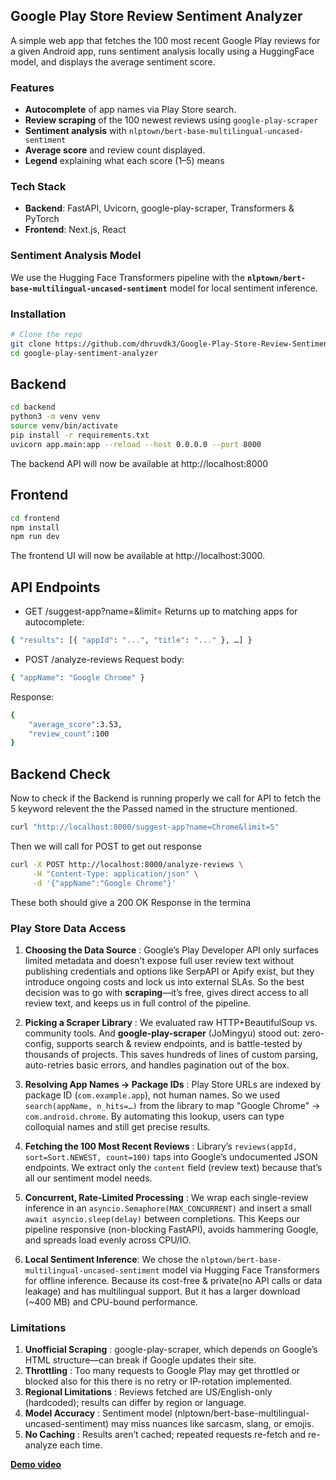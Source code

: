 ## Google Play Store Review Sentiment Analyzer

A simple web app that fetches the 100 most recent Google Play reviews for a given Android app, runs sentiment analysis locally using a HuggingFace model, and displays the average sentiment score.

### Features

- **Autocomplete** of app names via Play Store search.  
- **Review scraping** of the 100 newest reviews using `google-play-scraper`  
- **Sentiment analysis** with `nlptown/bert-base-multilingual-uncased-sentiment`
- **Average score** and review count displayed. 
- **Legend** explaining what each score (1–5) means

### Tech Stack

- **Backend**: FastAPI, Uvicorn, google-play-scraper, Transformers & PyTorch  
- **Frontend**: Next.js, React  

### Sentiment Analysis Model

We use the Hugging Face Transformers pipeline with the **`nlptown/bert-base-multilingual-uncased-sentiment`** model for local sentiment inference.


### Installation

```bash
# Clone the repo
git clone https://github.com/dhruvdk3/Google-Play-Store-Review-Sentiment-Analyzer.git
cd google-play-sentiment-analyzer
```

## Backend ##

```bash
cd backend
python3 -m venv venv
source venv/bin/activate
pip install -r requirements.txt
uvicorn app.main:app --reload --host 0.0.0.0 --port 8000
```
The backend API will now be available at http://localhost:8000


## Frontend ##
```bash
cd frontend
npm install
npm run dev
```
The frontend UI will now be available at http://localhost:3000.





## API Endpoints ##
- GET /suggest-app?name=<query>&limit=<num>
Returns up to <limit> matching apps for autocomplete:
```bash
{ "results": [{ "appId": "...", "title": "..." }, …] }
```

- POST /analyze-reviews
Request body:
```bash
{ "appName": "Google Chrome" }
```

Response:

```bash
{
    "average_score":3.53,
    "review_count":100
}
```



## Backend Check ##
Now to check if the Backend is running properly we call for API to fetch the 5 keyword relevent the the Passed named in the structure mentioned.
```bash
curl "http://localhost:8000/suggest-app?name=Chrome&limit=5"
```
Then we will call for POST to get out response
```bash
curl -X POST http://localhost:8000/analyze-reviews \
     -H "Content-Type: application/json" \
     -d '{"appName":"Google Chrome"}'
```
These both should give a 200 OK Response in the termina

### Play Store Data Access

1. __Choosing the Data Source__ : Google’s Play Developer API only surfaces limited metadata and doesn’t expose full user review text without publishing credentials and options like SerpAPI or Apify exist, but they introduce ongoing costs and lock us into external SLAs. So the best decision was to go with __scraping__—it’s free, gives direct access to all review text, and keeps us in full control of the pipeline.

2. __Picking a Scraper Library__ : We evaluated raw HTTP+BeautifulSoup vs. community tools. And __google-play-scraper__ (JoMingyu) stood out: zero-config, supports search & review endpoints, and is battle-tested by thousands of projects. This saves hundreds of lines of custom parsing, auto-retries basic errors, and handles pagination out of the box.

3. __Resolving App Names → Package IDs__ : Play Store URLs are indexed by package ID (`com.example.app`), not human names. So we used `search(appName, n_hits=…)` from the library to map "Google Chrome" → `com.android.chrome`. By automating this lookup, users can type colloquial names and still get precise results.

4. __Fetching the 100 Most Recent Reviews__ : Library’s `reviews(appId, sort=Sort.NEWEST, count=100)` taps into Google’s undocumented JSON endpoints. We extract only the `content` field (review text) because that’s all our sentiment model needs.  

5. __Concurrent, Rate-Limited Processing__  : We wrap each single-review inference in an `asyncio.Semaphore(MAX_CONCURRENT)` and insert a small `await asyncio.sleep(delay)` between completions. This Keeps our pipeline responsive (non-blocking FastAPI), avoids hammering Google, and spreads load evenly across CPU/IO.

6. __Local Sentiment Inference__: We chose the `nlptown/bert-base-multilingual-uncased-sentiment` model via Hugging Face Transformers for offline inference. Because its cost-free & private(no API calls or data leakage) and has multilingual support. But it has a larger download (~400 MB) and CPU-bound performance.



### Limitations

1. __Unofficial Scraping__ : google-play-scraper, which depends on Google’s HTML structure—can break if Google updates their site.
2. __Throttling__  : Too many requests to Google Play may get throttled or blocked also for this there is no retry or IP-rotation implemented.
3.	__Regional Limitations__ : Reviews fetched are US/English-only (hardcoded); results can differ by region or language.
4.	__Model Accuracy__ : Sentiment model (nlptown/bert-base-multilingual-uncased-sentiment) may miss nuances like sarcasm, slang, or emojis.
5.	__No Caching__ : Results aren’t cached; repeated requests re-fetch and re-analyze each time.



**[Demo video](https://github.com/dhruvdk3/Google-Play-Store-Review-Sentiment-Analyzer/blob/main/assets/Demo.mp4#)**
